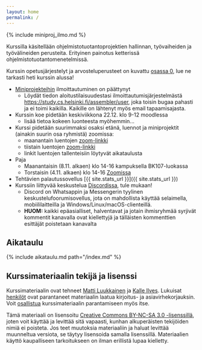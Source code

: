 ```yaml
---
layout: home
permalink: /
---
```


{% include miniproj_ilmo.md %} 

Kurssilla käsitellään ohjelmistotuotantoprojektien hallinnan, työvaiheiden ja työvälineiden perusteita. Erityinen
painotus ketterissä ohjelmistotuotantomenetelmissä.

Kurssin opetusjärjestelyt ja arvosteluperusteet on kuvattu [osassa 0](/osa0), lue ne tarkasti heti kurssin alussa!

- [Miniprojekteihin](/miniprojekti) ilmoittautuminen on päättynyt
  - Löydät tiedon aloitustilaisuudestasi ilmoittautumisjärjestelmästä <a href='https://study.cs.helsinki.fi/assembler/user'>https://study.cs.helsinki.fi/assembler/user</a>, joka toisin bugaa pahasti ja ei toimi kaikilla. Kaikille on lähtenyt myös email tapaamisajasta.
- Kurssin koe pidetään keskiviikkona 22.12. klo 9-12 moodlessa
  - lisää tietoa kokeen luonteesta myöhemmin...
- Kurssi pidetään suurimmaksi osaksi etänä, luennot ja miniprojektit (ainakin suurin osa ryhmistä) zoomissa:
  - maanantain luentojen [zoom-linkki](https://helsinki.zoom.us/j/64993611370?pwd=d3p5djRzWmRvTStKNVV2N25LYzhLdz09)
  - tiistain luentojen [zoom-linkki](https://helsinki.zoom.us/j/65511242341?pwd=dVduR0puZXdjYzV0UDdEOElIUDIxQT09)
  - linkit luentojen tallenteisiin löytyvät aikataulusta
- Paja
  - Maanantaisin (8.11. alkaen) klo 14-16 kampuksella BK107-luokassa
  - Torstaisin (4.11. alkaen) klo 14-16 [Zoomissa]( https://helsinki.zoom.us/j/61671791492?pwd=aW9pczlJZ2RjNXhJVDdjbUU3akd1UT09)
- Tehtävien palautussovellus [{{ site.stats_url }}]({{ site.stats_url }})
- Kurssiin liittyvää keskustelua [Discordissa](https://study.cs.helsinki.fi/discord/join/ohtu), tule mukaan!
  - Discord on Whatsappin ja Messengerin tyylinen keskustelufoorumisovellus, jota on mahdollista käyttää selaimella, mobiililaitteilla ja Windows/Linux/macOS-clienteillä.
  - **HUOM:** kaikki epäasialliset, halventavat ja jotain ihmisryhmää syrjivät kommentit kanavalla ovat kiellettyjä ja tälläisten kommenttien esittäjät poistetaan kanavalta

## Aikataulu

{% include aikataulu.md path="/index.md" %}

## Kurssimateriaalin tekijä ja lisenssi

Kurssimateriaalin ovat tehneet <a href="https://github.com/mluukkai">Matti Luukkainen</a> ja <a href="https://github.com/Kaltsoon">Kalle Ilves</a>. Lukuisat <a href="https://github.com/ohjelmistotuotanto-hy/ohjelmistotuotanto-hy.github.io/graphs/contributors">henkilöt</a> ovat parantaneet materiaalin laatua kirjoitus- ja asiavirhekorjauksin. Voit <a href="/osa0#typoja-materiaalissa">osallistua</a> kurssimateriaalin parantamiseen myös itse.

Tämä materiaali on lisensoitu <a rel="license" href="http://creativecommons.org/licenses/by-nc-sa/3.0/">Creative Commons BY-NC-SA 3.0 -lisenssillä</a>, joten voit käyttää ja levittää sitä vapaasti, kunhan alkuperäisten tekijöiden nimiä ei poisteta. Jos teet muutoksia materiaaliin ja haluat levittää muunneltua versiota, se täytyy lisensoida samalla lisenssillä. Materiaalien käyttö kaupalliseen tarkoitukseen on ilman erillistä lupaa kielletty.
